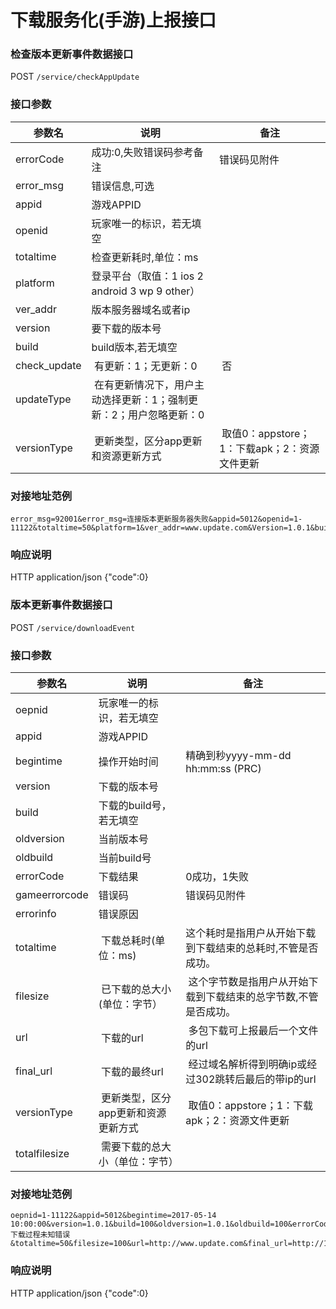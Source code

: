 下载服务化(手游)上报接口
=========================

### 检查版本更新事件数据接口

POST  `/service/checkAppUpdate`
 
### 接口参数
 
| 参数名 | 说明 | 备注 |
|------|------|------|
| errorCode | 成功:0,失败错误码参考备注| 错误码见附件 |
| error_msg | 错误信息,可选 |  |
| appid | 游戏APPID | |
| openid | 玩家唯一的标识，若无填空 |  |
| totaltime | 检查更新耗时,单位：ms  |  |
| platform | 登录平台（取值：1 ios 2 android 3 wp 9 other） |  |
| ver_addr | 版本服务器域名或者ip |  |
| version | 要下载的版本号 |  |
| build | build版本,若无填空 |  |
| check_update |  有更新：1；无更新：0 | 否 |
| updateType |  在有更新情况下，用户主动选择更新：1；强制更新：2；用户忽略更新：0 |  |
| versionType |  更新类型，区分app更新和资源更新方式 | 取值0：appstore；1：下载apk；2：资源文件更新 |
 
### 对接地址范例

```
error_msg=92001&error_msg=连接版本更新服务器失败&appid=5012&openid=1-11122&totaltime=50&platform=1&ver_addr=www.update.com&Version=1.0.1&build=100&check_update=1&updateType=1&versionType=1
```

### 响应说明

HTTP 
application/json 
{"code":0}



### 版本更新事件数据接口

POST  `/service/downloadEvent`
 
### 接口参数
 
| 参数名 | 说明 | 备注 |
|------|------|------|
| oepnid | 玩家唯一的标识，若无填空 |  |
| appid | 游戏APPID | |
| begintime | 操作开始时间 |精确到秒yyyy-mm-dd hh:mm:ss (PRC) |
| version | 下载的版本号 |  |
| build | 下载的build号，若无填空  |  |
| oldversion | 当前版本号 |  |
| oldbuild | 当前build号 |  |
| errorCode | 下载结果 |0成功，1失败 |
| gameerrorcode | 错误码 | 错误码见附件  |
| errorinfo | 错误原因 |  |
| totaltime |  下载总耗时(单位：ms) |这个耗时是指用户从开始下载到下载结束的总耗时,不管是否成功。|
| filesize |  已下载的总大小(单位：字节） | 这个字节数是指用户从开始下载到下载结束的总字节数,不管是否成功。 |
| url |  下载的url | 多包下载可上报最后一个文件的url |
| final_url |  下载的最终url | 经过域名解析得到明确ip或经过302跳转后最后的带ip的url |
| versionType |  更新类型，区分app更新和资源更新方式 | 取值0：appstore；1：下载apk；2：资源文件更新 |
| totalfilesize |  需要下载的总大小（单位：字节） | |
 
### 对接地址范例

```
oepnid=1-11122&appid=5012&begintime=2017-05-14 10:00:00&version=1.0.1&build=100&oldversion=1.0.1&oldbuild=100&errorCode=1&gameerrorcode=1&errorinf下载过程未知错误&totaltime=50&filesize=100&url=http://www.update.com&final_url=http://111.222.33&versionType=1&totalfilesize=200
```

### 响应说明

HTTP 
application/json 
{"code":0}

